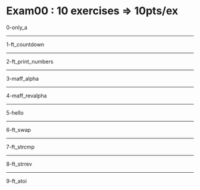 # Exam00 : 10 exercises => 10pts/ex
0-only_a <br/>
_______________________________________________
1-ft_countdown <br />
_______________________________________________
2-ft_print_numbers <br />
_______________________________________________
3-maff_alpha <br />
_______________________________________________
4-maff_revalpha <br />
_______________________________________________
5-hello <br />
_______________________________________________
6-ft_swap <br />
_______________________________________________
7-ft_strcmp <br />
_______________________________________________
8-ft_strrev <br />
_______________________________________________
9-ft_atoi <br />
